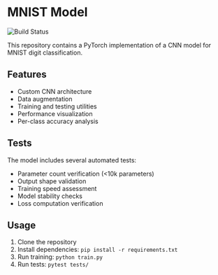 # MNIST Model

![Build Status](https://github.com/{username}/{repository-name}/workflows/Python%20application/badge.svg)

This repository contains a PyTorch implementation of a CNN model for MNIST digit classification.

## Features
- Custom CNN architecture
- Data augmentation
- Training and testing utilities
- Performance visualization
- Per-class accuracy analysis

## Tests
The model includes several automated tests:
- Parameter count verification (<10k parameters)
- Output shape validation
- Training speed assessment
- Model stability checks
- Loss computation verification

## Usage
1. Clone the repository
2. Install dependencies: `pip install -r requirements.txt`
3. Run training: `python train.py`
4. Run tests: `pytest tests/` 